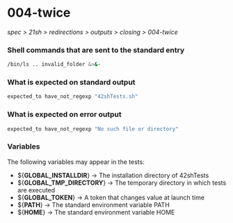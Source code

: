 # 004-twice

*spec > 21sh > redirections > outputs > closing > 004-twice*

### Shell commands that are sent to the standard entry

```bash
/bin/ls .. invalid_folder &>&-

```

### What is expected on standard output

```bash
expected_to have_not_regexp "42shTests.sh"

```

### What is expected on error output

```bash
expected_to have_not_regexp "No such file or directory"

```

### Variables

The following variables may appear in the tests:

* ${**GLOBAL_INSTALLDIR**} -> The installation directory of 42shTests
* ${**GLOBAL_TMP_DIRECTORY**} -> The temporary directory in which tests are executed
* ${**GLOBAL_TOKEN**} -> A token that changes value at launch time
* ${**PATH**} -> The standard environment variable PATH
* ${**HOME**} -> The standard environment variable HOME
